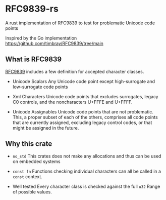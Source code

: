 # RFC9839-rs

A rust implementation of RFC9839 to test for problematic Unicode code points

Inspired by the Go implementation <https://github.com/timbray/RFC9839/tree/main>

## What is RFC9839

[RFC9839](https://www.rfc-editor.org/rfc/rfc9839.html) includes a few
definition for accepted character classes.

* Unicode Scalars
  Any Unicode code point except high-surrogate and low-surrogate code points

* Xml Characters
  Unicode code points that excludes surrogates,
  legacy C0 controls, and the noncharacters U+FFFE and U+FFFF.

* Unicode Assignables
  Unicode code points that are not problematic. This, a proper subset of each
  of the others, comprises all code points that are currently assigned,
  excluding legacy control codes, or that might be assigned in the future.

## Why this crate

* `no_std`
  This crates does not make any allocations and thus can be used on embedded
  systems

* `const fn`
  Functions checking individual characters can all be called in a `const`
  context.

* Well tested
  Every character class is checked against the full `u32` Range of possible
  values.
